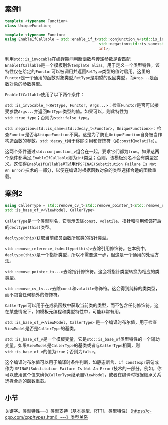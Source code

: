 ## 案例1
```c++
template <typename Function>
class UniqueFunction;

template <typename Functor>
using EnableIfCallable = std::enable_if_t<std::conjunction_v<std::is_invocable_r<RetType, Functor, Args...>,
                                          std::negation<std::is_same<std::decay_t<Functor>, UniqueFunction>>>,
                                          int>;
```

利用`std::is_invocable`在编译期间判断函数与传递参数是否匹配
`EnableIfCallable`是一个模板别名`template alias`，用于定义一个类型特性，该特性仅在给定的`Functor`可以被调用并返回`RetType`类型的值时启用。这里的`Functor`是一个通用的函数对象类型,`RetType`是期望的返回类型，而`Args...`是函数对象的参数类型。

`EnableIfCallable`使用了以下两个条件：

`std::is_invocable_r<RetType, Functor, Args...>`：检查`Functor`是否可以接受参数`Args...`并返回`RetType`类型的值。如果可以，则此特性为`std::true_type`；否则为`std::false_type`。

`std::negation<std::is_same<std::decay_t<Functor>, UniqueFunction>>`：检查`Functor`是否与`UniqueFunction`不同。这是为了防止`UniqueFunction`自身被当作构造函数的参数。`std::decay_t`用于移除引用和修饰符（如`const`和`volatile`）。

这两个条件通过`std::conjunction_v`组合在一起，要求它们都为`true`。如果这两个条件都满足,`EnableIfCallable`则为`int`类型；否则，该模板别名不会有类型定义。这使得`EnableIfCallable`可以用作`SFINAE(Substitution Failure Is Not An Error)`技术的一部分，以便在编译时根据函数对象的类型选择合适的函数重载。


## 案例2
```c++
using CallerType = std::remove_cv_t<std::remove_pointer_t<std::remove_reference_t<decltype(this)>>>;
std::is_base_of_v<ViewModel, CallerType>
```
`CallerType`是一个类型别名，它表示去除`const`、`volatile`、指针和引用修饰符后的`decltype(this)`类型。

`decltype(this)`获取当前成员函数所属类的指针类型。

`std::remove_reference_t<decltype(this)>`去除引用修饰符。在本例中，`decltype(this)`是一个指针类型，所以不需要这一步，但这是一个通用的处理方法。

`std::remove_pointer_t<...>`去除指针修饰符。这会将指针类型转换为相应的类类型。

`std::remove_cv_t<...>`去除`const`和`volatile`修饰符。这会得到纯粹的类类型，而不包含任何额外的修饰符。

`CallerType`可以用于在成员函数中获取当前类的类型，而不包含任何修饰符。这在某些情况下，如模板元编程和类型特性中，可能非常有用。

`std::is_base_of_v<ViewModel, CallerType>` 是一个编译时布尔值，用于检查`ViewModel`是否是`CallerType`的基类。

`std::is_base_of_v`是一个模板变量，它是`std::is_base_of`类型特性的一个辅助变量。如果`ViewModel`是`CallerType`的基类或者与`CallerType`相同，则`std::is_base_of_v`的值为`true`；否则为`false`。

这个编译时布尔值可以用于编译时条件判断，如静态断言、`if constexpr`语句或作为 `SFINAE(Substitution Failure Is Not An Error)`技术的一部分。例如，你可以使用这个值来确保`CallerType`继承自`ViewModel`，或者在编译时根据继承关系选择合适的函数重载。


## 小节
关键字。类型特性---》类型支持（基本类型、RTTI、类型特性）（https://c-cpp.com/cpp/types.html）---》类型关系




